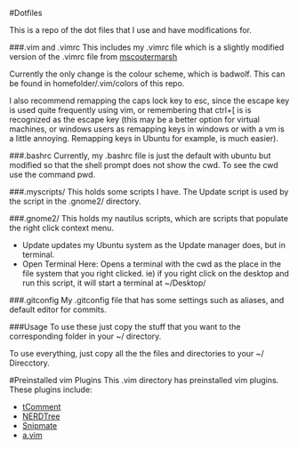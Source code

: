 #Dotfiles

  This is a repo of the dot files that I use and have modifications for.

###.vim and .vimrc
  This includes my .vimrc file which is a slightly modified version of the .vimrc
file from [mscoutermarsh](https://github.com/mscoutermarsh)

  Currently the only change is the colour scheme, which is badwolf. This can be
found in homefolder/.vim/colors of this repo.

  I also recommend remapping the caps lock key to esc, since the escape key is
used quite frequently using vim, or remembering that ctrl+\[ is is recognized
as the escape key (this may be a better option for virtual machines, or windows
users as remapping keys in windows or with a vm is a little annoying. Remapping
keys in Ubuntu for example, is much easier).

###.bashrc
  Currently, my .bashrc file is just the default with ubuntu but modified so that
the shell prompt does not show the cwd. To see the cwd use the command pwd.

###.myscripts/
  This holds some scripts I have. The Update script is used by the script in the
.gnome2/ directory.

###.gnome2/
  This holds my nautilus scripts, which are scripts that populate the right
click context menu.
  * Update updates my Ubuntu system as the Update manager does, but in terminal.
  * Open Terminal Here: Opens a terminal with the cwd as the place in the file
    system that you right clicked. ie) if you right click on the desktop and run
this script, it will start a terminal at ~/Desktop/

###.gitconfig
  My .gitconfig file that has some settings such as aliases, and default editor
for commits.

###Usage
  To use these just copy the stuff that you want to the corresponding folder in
your ~/ directory.

  To use everything, just copy all the the files and directories to your ~/
Direcctory.

#Preinstalled vim Plugins
This .vim directory has preinstalled vim plugins. These plugins include:
  * [tComment](http://github.com/vim-scripts/tComment)
  * [NERDTree](https://github.com/scrooloose/nerdtree)
  * [Snipmate](https://github.com/msanders/snipmate.vim)
  * [a.vim](https://github.com/vim-scripts/a.vim)
